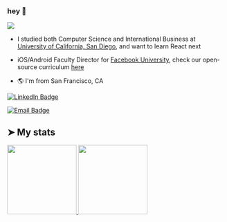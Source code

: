 ### hey 👋

<!--
**tejen/tejen** is a ✨ _special_ ✨ repository because its `README.md` (this file) appears on your GitHub profile.

Here are some ideas to get you started:

- 🔭 I’m currently working on ...
- 🌱 I’m currently learning ...
- 👯 I’m looking to collaborate on ...
- 🤔 I’m looking for help with ...
- 💬 Ask me about ...
- 📫 How to reach me: ...
- 😄 Pronouns: ...
- ⚡ Fun fact: ...

all themes here: https://github.com/anuraghazra/github-readme-stats/blob/master/themes/README.md

-->

![](https://komarev.com/ghpvc/?username=tejen)

- I studied both Computer Science and International Business at [University of California, San Diego](https://ucsd.edu/), and want to learn React next
  
- iOS/Android Faculty Director for [Facebook University](https://www.facebook.com/careers/students-and-grads/students), check our open-source curriculum [here](https://courses.codepath.com/courses/android_university_fast_track/pages/bootcamp_structure)

- :earth_americas: I'm from San Francisco, CA


[![LinkedIn Badge](https://img.shields.io/badge/LinkedIn-Tejen%20Patel-blue?style=for-the-badge&logo=Linkedin&logoColor=white&link=https://www.linkedin.com/in/tejenpatel/)](https://www.linkedin.com/in/tejenpatel/)

[![Email Badge](https://img.shields.io/badge/contact-me@tejen.net-red?style=for-the-badge&link=mailto:me@tejen.net)](mailto:me@tejen.net)

## ➤ My stats

<a href="https://github.com/tejen">
  <img height="160em" src="https://github-readme-stats.vercel.app/api?username=tejen&count_private=true&show_icons=true&theme=default" />
  <img height="160em" src="https://github-readme-stats.vercel.app/api/top-langs/?username=tejen&layout=compact&theme=default" />
</a>
